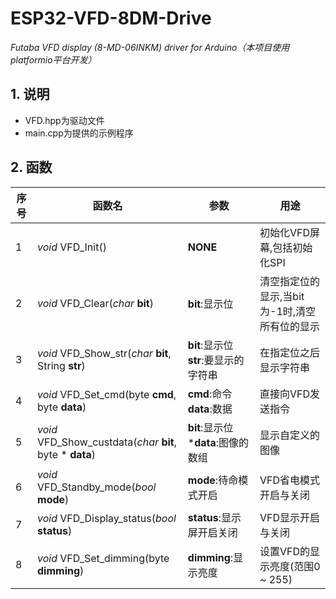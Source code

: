 # ESP32-VFD-8DM-Drive
*Futaba VFD display (8-MD-06INKM) driver for Arduino（本项目使用platformio平台开发）*

## 1. 说明

- VFD.hpp为驱动文件
- main.cpp为提供的示例程序

## 2. 函数

| 序号 | 函数名                                                    | 参数                                    | 用途                                          |
| ---- | --------------------------------------------------------- | --------------------------------------- | --------------------------------------------- |
| 1    | *void* VFD_Init()                                         | **NONE**                                | 初始化VFD屏幕,包括初始化SPI                   |
| 2    | *void* VFD_Clear(*char* **bit**)                          | **bit**:显示位                          | 清空指定位的显示,当bit为-1时,清空所有位的显示 |
| 3    | *void* VFD_Show_str(*char* **bit**, String **str**)       | **bit**:显示位   **str**:要显示的字符串 | 在指定位之后显示字符串                        |
| 4    | *void* VFD_Set_cmd(byte **cmd**, byte **data**)           | **cmd**:命令  **data**:数据             | 直接向VFD发送指令                             |
| 5    | *void* VFD_Show_custdata(*char* **bit**, byte * **data**) | **bit**:显示位  ***data**:图像的数组    | 显示自定义的图像                              |
| 6    | *void* VFD_Standby_mode(*bool* **mode**)                  | **mode**:待命模式开启                   | VFD省电模式开启与关闭                         |
| 7    | *void* VFD_Display_status(*bool* **status**)              | **status**:显示屏开启关闭               | VFD显示开启与关闭                             |
| 8    | *void* VFD_Set_dimming(byte **dimming**)                  | **dimming**:显示亮度                    | 设置VFD的显示亮度(范围0 ~ 255)                |

